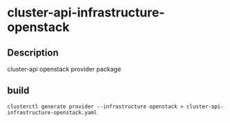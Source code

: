 # cluster-api-infrastructure-openstack

## Description

cluster-api openstack provider package

## build

```
clusterctl generate provider --infrastructure openstack > cluster-api-infrastructure-openstack.yaml
```
